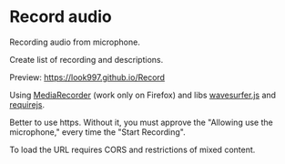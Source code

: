 # Record audio
Recording audio from microphone.

Create list of recording and descriptions.

Preview:
https://look997.github.io/Record

Using [MediaRecorder](https://developer.mozilla.org/en-US/docs/Web/API/MediaRecorder) (work only on Firefox) and libs [wavesurfer.js](https://github.com/katspaugh/wavesurfer.js) and [requirejs](https://github.com/jrburke/requirejs).


Better to use https. Without it, you must approve the "Allowing use the microphone," every time the "Start Recording".

To load the URL requires CORS and restrictions of mixed content.
